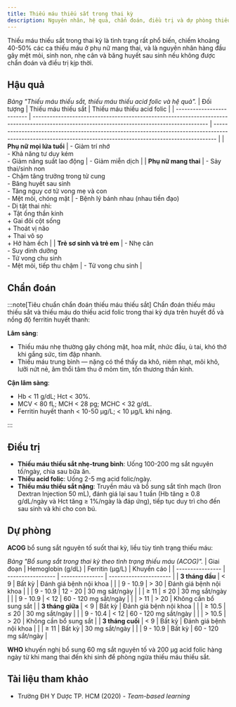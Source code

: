 ```yaml
---
title: Thiếu máu thiếu sắt trong thai kỳ
description: Nguyên nhân, hệ quả, chẩn đoán, điều trị và dự phòng thiếu máu thiếu sắt trong thai kỳ.
---
```


Thiếu máu thiếu sắt trong thai kỳ là tình trạng rất phổ biến, chiếm khoảng 40-50% các ca thiếu máu ở phụ nữ mang thai, và là nguyên nhân hàng đầu gây mệt mỏi, sinh non, nhẹ cân và băng huyết sau sinh nếu không được chẩn đoán và điều trị kịp thời.

## Hậu quả

_Bảng "Thiếu máu thiếu sắt, thiếu máu thiếu acid folic và hệ quả"._
| Đối tượng | Thiếu máu thiếu sắt | Thiếu máu thiếu acid folic |
| ------------------------- | -------------------------------------------------------------------------------------------------------------------------------------------- | ------------------------------------------------------------------------------------------------------------------------------------------------------------- |
| **Phụ nữ mọi lứa tuổi** | - Giảm trí nhớ<br>- Khả năng tư duy kém<br>- Giảm năng suất lao động | - Giảm miễn dịch |
| **Phụ nữ mang thai** | - Sảy thai/sinh non<br>- Chậm tăng trưởng trong tử cung<br>- Băng huyết sau sinh<br>- Tăng nguy cơ tử vong mẹ và con<br>- Mệt mỏi, chóng mặt | - Bệnh lý bánh nhau (nhau tiền đạo)<br>- Dị tật thai nhi:<br> + Tật ống thần kinh<br> + Gai đôi cột sống<br> + Thoát vị não<br> + Thai vô sọ<br> + Hở hàm ếch |
| **Trẻ sơ sinh và trẻ em** | - Nhẹ cân<br>- Suy dinh dưỡng<br>- Tử vong chu sinh<br>- Mệt mỏi, tiếp thu chậm | - Tử vong chu sinh |

## Chẩn đoán

:::note[Tiêu chuẩn chẩn đoán thiếu máu thiếu sắt]
Chẩn đoán thiếu máu thiếu sắt và thiếu máu do thiếu acid folic trong thai kỳ dựa trên huyết đồ và nồng độ ferritin huyết thanh:

**Lâm sàng**:

- Thiếu máu nhẹ thường gây chóng mặt, hoa mắt, nhức đầu, ù tai, khó thở khi gắng sức, tim đập nhanh.
- Thiếu máu trung bình — nặng có thể thấy da khô, niêm nhạt, môi khô, lưỡi nứt nẻ, âm thổi tâm thu ở mỏm tim, tổn thương thần kinh.

**Cận lâm sàng**:

- Hb < 11 g/dL; Hct < 30%.
- MCV < 80 fL; MCH < 28 pg; MCHC < 32 g/dL.
- Ferritin huyết thanh < 10-50 µg/L; < 10 µg/L khi nặng.

:::

## Điều trị

- **Thiếu máu thiếu sắt nhẹ-trung bình**: Uống 100-200 mg sắt nguyên tố/ngày, chia sau bữa ăn.
- **Thiếu acid folic**: Uống 2-5 mg acid folic/ngày.
- **Thiếu máu thiếu sắt nặng**: Truyền máu và bổ sung sắt tĩnh mạch (Iron Dextran Injection 50 mL), đánh giá lại sau 1 tuần (Hb tăng ≥ 0.8 g/dL/ngày và Hct tăng ≥ 1%/ngày là đáp ứng), tiếp tục duy trì cho đến sau sinh và khi cho con bú.

## Dự phòng

**ACOG** bổ sung sắt nguyên tố suốt thai kỳ, liều tùy tình trạng thiếu máu:

_Bảng "Bổ sung sắt trong thai kỳ theo tình trạng thiếu máu (ACOG)"._
| Giai đoạn | Hemoglobin (g/dL) | Ferritin (µg/L) | Khuyến cáo |
| ---------------- | ----------------- | --------------- | ---------------------- |
| **3 tháng đầu** | < 9 | Bất kỳ | Đánh giá bệnh nội khoa |
| | 9 - 10.9 | > 30 | Đánh giá bệnh nội khoa |
| | 9 - 10.9 | 12 - 20 | 30 mg sắt/ngày |
| | ≥ 11 | ≤ 20 | 30 mg sắt/ngày |
| | 9 - 10.9 | < 12 | 60 - 120 mg sắt/ngày |
| | > 11 | > 20 | Không cần bổ sung sắt |
| **3 tháng giữa** | < 9 | Bất kỳ | Đánh giá bệnh nội khoa |
| | ≥ 10.5 | ≤ 20 | 30 mg sắt/ngày |
| | 9 - 10.4 | < 12 | 60 - 120 mg sắt/ngày |
| | > 10.5 | > 20 | Không cần bổ sung sắt |
| **3 tháng cuối** | < 9 | Bất kỳ | Đánh giá bệnh nội khoa |
| | ≥ 11 | Bất kỳ | 30 mg sắt/ngày |
| | 9 - 10.9 | Bất kỳ | 60 - 120 mg sắt/ngày |

**WHO** khuyến nghị bổ sung 60 mg sắt nguyên tố và 200 µg acid folic hàng ngày từ khi mang thai đến khi sinh để phòng ngừa thiếu máu thiếu sắt.

## Tài liệu tham khảo

- Trường ĐH Y Dược TP. HCM (2020) - _Team-based learning_
